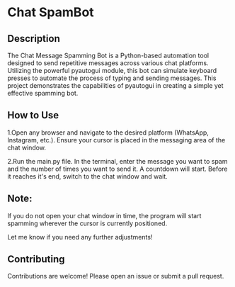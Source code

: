 
# Chat SpamBot 


## Description
The Chat Message Spamming Bot is a Python-based automation tool designed to send repetitive messages across various chat platforms. Utilizing the powerful pyautogui module, this bot can simulate keyboard presses to automate the process of typing and sending messages. This project demonstrates the capabilities of pyautogui in creating a simple yet effective spamming bot.


## How to Use 

1.Open any browser and navigate to the desired platform (WhatsApp, Instagram, etc.).
Ensure your cursor is placed in the messaging area of the chat window.

2.Run the main.py file. In the terminal, enter the message you want to spam and the number of times you want to send it.
A countdown will start. Before it reaches it's end, switch to the chat window and wait.

## Note:
If you do not open your chat window in time, the program will start spamming wherever the cursor is currently positioned.

Let me know if you need any further adjustments!

## Contributing
Contributions are welcome! Please open an issue or submit a pull request.
